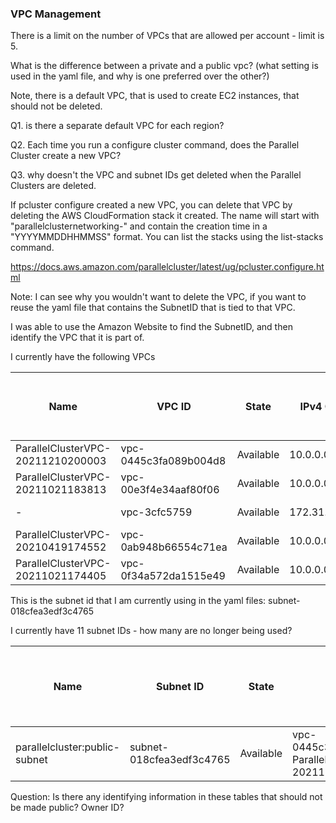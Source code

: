### VPC Management

There is a limit on the number of VPCs that are allowed per account - limit is 5.

What is the difference between a private and a public vpc? (what setting is used in the yaml file, and why is one preferred over the other?)

Note, there is a default VPC, that is used to create EC2 instances, that should not be deleted.

Q1. is there a separate default VPC for each region?

Q2. Each time you run a configure cluster command, does the Parallel Cluster create a new VPC?

Q3. why doesn't the VPC and subnet IDs get deleted when the Parallel Clusters are deleted.

If pcluster configure created a new VPC, you can delete that VPC by deleting the AWS CloudFormation stack it created. 
The name will start with "parallelclusternetworking-" and contain the creation time in a "YYYYMMDDHHMMSS" format. You can list the stacks using the list-stacks command.

https://docs.aws.amazon.com/parallelcluster/latest/ug/pcluster.configure.html

Note: I can see why you wouldn't want to delete the VPC, if you want to reuse the yaml file that contains the SubnetID that is tied to that VPC.

I was able to use the Amazon Website to find the SubnetID, and then identify the VPC that it is part of.

I currently have the following VPCs

| Name | VPC ID | State | IPv4 CIDR |  IPv6 CIDR (Network border group) | IPv6 pool |DHCP options set | Main route table | Main network ACL | Tenancy | Default VPC | Owner ID |
| ---- | -----  | ----  | --------  |  -------------------------------  | --------  | -------------   | ---------------- | ---------------  | ------- | ----------- | -------- |
| ParallelClusterVPC-20211210200003 | vpc-0445c3fa089b004d8  |	Available  |	10.0.0.0/16 |	–  |	–   |	dopt-eaeaf888 |	rtb-048c503f3e6b9acc3 | 	acl-0fecfa7ff42e04ead |	Default	| No| 	440858712842 |
|ParallelClusterVPC-20211021183813  |	vpc-00e3f4e34aaf80f06 | 	Available | 	10.0.0.0/16 | 	– |	– |	dopt-eaeaf888 | rtb-0a5b7ac9873486bcb |	acl-0852d06b1170db68c |	Default	| No |	440858712842 | 
| - | vpc-3cfc5759 | 	Available | 	172.31.0.0/16 | 	– |	– | 	dopt-eaeaf888 | 	rtb-99cd64fc |	acl-bb9b39de | 	Default	| Yes	| 440858712842 |
| ParallelClusterVPC-20210419174552 |	vpc-0ab948b66554c71ea |	Available |	10.0.0.0/16 |	– |	– |	dopt-eaeaf888 |	rtb-03fd47f05eac5379f |	acl-079fe1be7ff972858 |	Default	 | No |	440858712842 |
| ParallelClusterVPC-20211021174405 |	vpc-0f34a572da1515e49 |	Available |	10.0.0.0/16 | 	– |	– |	dopt-eaeaf888 |	rtb-0b6310d9ea70a699e |	acl-01fa1529b65545e91 |	Default	| No |	440858712842 |


This is the subnet id that I am currently using in the yaml files: subnet-018cfea3edf3c4765

I currently have 11 subnet IDs - how many are no longer being used?

| Name | Subnet ID | State |  VPC | IPv4 CIDR | IPv6 CIDR | Available IPv4 addresses | Availability Zone | Availability Zone ID | Network border group | Route table | Network ACL | Default subnet|  Auto-assign public IPv4 address | Auto-assign customer-owned IPv4 address | Customer-owned IPv4 pool | Auto-assign IPv6 address | Owner ID |
| --   | -------   | ----  | ---- | --------- | ---------- | ---------------------- | ----------------- | -------------------- | -------------------  | ----------- | ----------  | ------------- | ------------------------------   | --------------------------------------  | -----------------------  | -----------------------  | -------- |
| parallelcluster:public-subnet |	subnet-018cfea3edf3c4765 |	Available |	vpc-0445c3fa089b004d8-ParallelClusterVPC-20211210200003 |	10.0.0.0/20 |	– |	4091 | us-east-1a |	use1-az6 |	us-east-1 |	rtb-034bcab9e4b8c4023-parallelcluster:route-table-public |	acl-0fecfa7ff42e04ead |	No |	Yes |	No |	- |	No |	440858712842 |


Question: Is there any identifying information in these tables that should not be made public? Owner ID? 
